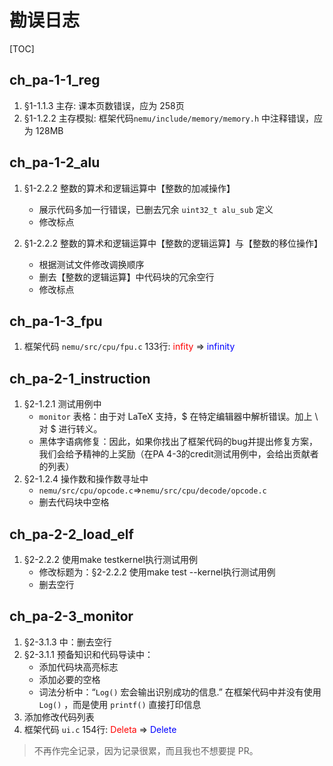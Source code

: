 # 勘误日志

[TOC]

## ch_pa-1-1_reg

1. §1-1.1.3 主存: 课本页数错误，应为 258页
2. §1-1.2.2 主存模拟: 框架代码`nemu/include/memory/memory.h` 中注释错误，应为 128MB

## ch_pa-1-2_alu

1. §1-2.2.2 整数的算术和逻辑运算中【整数的加减操作】

   * 展示代码多加一行错误，已删去冗余 `uint32_t alu_sub` 定义
   * 修改标点
2. §1-2.2.2 整数的算术和逻辑运算中【整数的逻辑运算】与【整数的移位操作】
   * 根据测试文件修改调换顺序
   * 删去【整数的逻辑运算】中代码块的冗余空行
   * 修改标点

## ch_pa-1-3_fpu

1. 框架代码 `nemu/src/cpu/fpu.c` 133行: <font color=red>infity</font> => <font color=blue>infinity</font>

## ch_pa-2-1_instruction

1. §2-1.2.1 测试用例中
   *  `monitor` 表格：由于对 LaTeX 支持，\$ 在特定编辑器中解析错误。加上 \\ 对 \$ 进行转义。
   * 黑体字语病修复：因此，如果你找出了框架代码的bug并提出修复方案，我们会给予精神的上奖励（在PA 4-3的credit测试用例中，会给出贡献者的列表）
2. §2-1.2.4 操作数和操作数寻址中
   * `nemu/src/cpu/opcode.c`=>`nemu/src/cpu/decode/opcode.c`
   * 删去代码块中空格

## ch_pa-2-2_load_elf

1. §2-2.2.2 使用make testkernel执行测试用例
   * 修改标题为：§2-2.2.2 使用make test --kernel执行测试用例
   * 删去空行

## ch_pa-2-3_monitor

1. §2-3.1.3 中：删去空行
2. §2-3.1.1 预备知识和代码导读中：
   * 添加代码块高亮标志
   * 添加必要的空格
   * 词法分析中：“`Log()` 宏会输出识别成功的信息.” 在框架代码中并没有使用 `Log()` ，而是使用 `printf()` 直接打印信息
3. 添加修改代码列表
2. 框架代码 `ui.c` 154行: <font color=red>Deleta</font> => <font color=blue>Delete</font>

> 不再作完全记录，因为记录很累，而且我也不想要提 PR。
